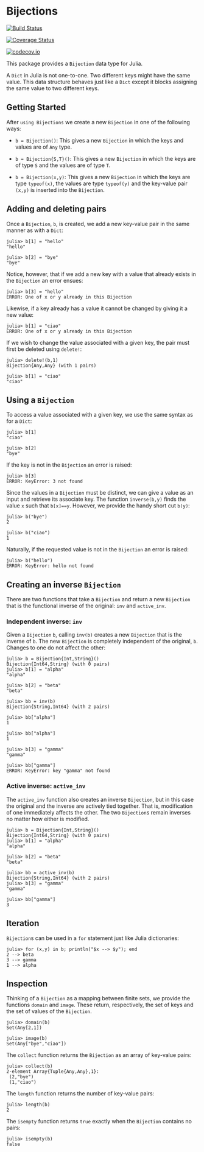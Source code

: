 # Bijections

[![Build Status](https://travis-ci.org/scheinerman/Bijections.jl.svg?branch=master)](https://travis-ci.org/scheinerman/Bijections.jl)

[![Coverage Status](https://coveralls.io/repos/scheinerman/Bijections.jl/badge.svg?branch=master&service=github)](https://coveralls.io/github/scheinerman/Bijections.jl?branch=master)

[![codecov.io](http://codecov.io/github/scheinerman/Bijections.jl/coverage.svg?branch=master)](http://codecov.io/github/scheinerman/Bijections.jl?branch=master)


This package provides a `Bijection` data type for Julia.


A `Dict` in Julia is not one-to-one. Two different keys might have the
same value. This data structure behaves just like a `Dict` except it
blocks assigning the same value to two different keys.

## Getting Started

After `using Bijections` we create a new `Bijection` in one of the
following ways:

* `b = Bijection()`: This gives a new `Bijection` in which the keys
and values are of `Any` type.

* `b = Bijection{S,T}()`: This gives a new `Bijection` in which the
  keys are of type `S` and the values are of type `T`.

* `b = Bijection(x,y)`: This gives a new `Bijection` in which the keys
  are type `typeof(x)`, the values are type `typeof(y)` and the
  key-value pair `(x,y)` is inserted into the `Bijection`.

## Adding and deleting pairs

Once a `Bijection`, `b`, is created, we add a new key-value pair in
the same manner as with a `Dict`:
```
julia> b[1] = "hello"
"hello"

julia> b[2] = "bye"
"bye"
```
Notice, however, that if we add a new key with a value that already
exists in the `Bijection` an error ensues:
```
julia> b[3] = "hello"
ERROR: One of x or y already in this Bijection
```
Likewise, if a key already has a value it cannot be changed by giving
it a new value:
```
julia> b[1] = "ciao"
ERROR: One of x or y already in this Bijection
```

If we wish to change the value associated with a given key, the pair
must first be deleted using `delete!`:
```
julia> delete!(b,1)
Bijection{Any,Any} (with 1 pairs)

julia> b[1] = "ciao"
"ciao"
```

## Using a `Bijection`

To access a value associated with a given key, we use the same syntax
as for a `Dict`:
```
julia> b[1]
"ciao"

julia> b[2]
"bye"
```

If the key is not in the `Bijection` an error is raised:
```
julia> b[3]
ERROR: KeyError: 3 not found
```

Since the values in a `Bijection` must be distinct, we can give a
value as an input and retrieve its associate key. The function
`inverse(b,y)` finds the value `x` such that `b[x]==y`. However, we
provide the handy short cut `b(y)`:
```
julia> b("bye")
2

julia> b("ciao")
1
```

Naturally, if the requested value is not in the `Bijection` an error
is raised:
```
julia> b("hello")
ERROR: KeyError: hello not found
```

## Creating an inverse `Bijection`

There are two functions that take a `Bijection` and return a new
`Bijection` that is the functional inverse of the original:
`inv` and `active_inv`.

### Independent inverse: `inv`
Given a `Bijection` `b`, calling `inv(b)` creates a new `Bijection`
that is the inverse of `b`. The new `Bijection` is completely independent
of the original, `b`. Changes to one do not affect the other:
```
julia> b = Bijection{Int,String}()
Bijection{Int64,String} (with 0 pairs)
julia> b[1] = "alpha"
"alpha"

julia> b[2] = "beta"
"beta"

julia> bb = inv(b)
Bijection{String,Int64} (with 2 pairs)

julia> bb["alpha"]
1

julia> bb["alpha"]
1

julia> b[3] = "gamma"
"gamma"

julia> bb["gamma"]
ERROR: KeyError: key "gamma" not found
```

### Active inverse: `active_inv`

The `active_inv` function also creates an inverse `Bijection`, but in this
case the original and the inverse are actively tied together.
That is, modification of one immediately affects the other.
The two `Bijection`s remain inverses no matter how either is modified.

```
julia> b = Bijection{Int,String}()
Bijection{Int64,String} (with 0 pairs)
julia> b[1] = "alpha"
"alpha"

julia> b[2] = "beta"
"beta"

julia> bb = active_inv(b)
Bijection{String,Int64} (with 2 pairs)
julia> b[3] = "gamma"
"gamma"

julia> bb["gamma"]
3
```

## Iteration

`Bijection`s can be used in a `for` statement just like Julia
dictionaries:
```
julia> for (x,y) in b; println("$x --> $y"); end
2 --> beta
3 --> gamma
1 --> alpha
```



## Inspection

Thinking of a `Bijection` as a mapping between finite sets, we
provide the functions `domain` and `image`. These return,
respectively, the set of keys and the set of values of the
`Bijection`.
```
julia> domain(b)
Set(Any[2,1])

julia> image(b)
Set(Any["bye","ciao"])
```

The `collect` function returns the `Bijection` as an array of
key-value pairs:
```
julia> collect(b)
2-element Array{Tuple{Any,Any},1}:
 (2,"bye")
 (1,"ciao")
```

The `length` function returns the number of key-value pairs:
```
julia> length(b)
2
```

The `isempty` function returns `true` exactly when the `Bijection`
contains no pairs:
```
julia> isempty(b)
false
```

